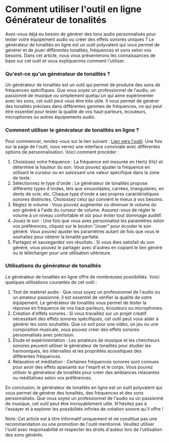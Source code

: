 Comment utiliser l'outil en ligne Générateur de tonalités
=========================================================

Avez-vous déjà eu besoin de générer des tons audio personnalisés pour tester votre équipement audio ou créer des effets sonores uniques ? Le générateur de tonalités en ligne est un outil polyvalent qui vous permet de générer et de jouer différentes tonalités, fréquences et sons selon vos besoins. Dans cet article, nous vous présenterons les connaissances de base sur cet outil et vous expliquerons comment l'utiliser.

### Qu'est-ce qu'un générateur de tonalités ?

Un générateur de tonalités est un outil qui permet de produire des sons de fréquences spécifiques. Que vous soyez un professionnel de l'audio, un passionné de musique ou simplement quelqu'un qui aime expérimenter avec les sons, cet outil peut vous être très utile. Il vous permet de générer des tonalités précises dans différentes gammes de fréquences, ce qui peut être essentiel pour tester la qualité de vos haut-parleurs, écouteurs, microphones ou autres équipements audio.

### Comment utiliser le générateur de tonalités en ligne ?

Pour commencer, rendez-vous sur le lien suivant : [Lien vers l'outil](https://www.onlinecalculatorsfree.com/fr/tools/tone-generator.html). Une fois sur la page de l'outil, vous verrez une interface conviviale avec différentes options de personnalisation. Voici comment procéder :

1. Choisissez votre fréquence : La fréquence est mesurée en Hertz (Hz) et détermine la hauteur du son. Vous pouvez ajuster la fréquence en utilisant le curseur ou en saisissant une valeur spécifique dans la zone de texte.
2. Sélectionnez le type d'onde : Le générateur de tonalités propose différents types d'ondes, tels que sinusoïdales, carrées, triangulaires, en dents de scie, etc. Chaque type d'onde a ses propres caractéristiques sonores distinctes. Choisissez celui qui convient le mieux à vos besoins.
3. Réglez le volume : Vous pouvez augmenter ou diminuer le volume du son généré à l'aide du curseur de volume. Assurez-vous de régler le volume à un niveau confortable et sûr pour éviter tout dommage auditif.
4. Jouez le son : Une fois que vous avez personnalisé les paramètres selon vos préférences, cliquez sur le bouton "Jouer" pour écouter le son généré. Vous pouvez ajuster les paramètres autant de fois que vous le souhaitez pour obtenir la tonalité parfaite.
5. Partagez et sauvegardez vos résultats : Si vous êtes satisfait du son généré, vous pouvez le partager avec d'autres en copiant le lien généré ou le télécharger pour une utilisation ultérieure.

### Utilisations du générateur de tonalités

Le générateur de tonalités en ligne offre de nombreuses possibilités. Voici quelques utilisations courantes de cet outil :

1. Test de matériel audio : Que vous soyez un professionnel de l'audio ou un amateur passionné, il est essentiel de vérifier la qualité de votre équipement. Le générateur de tonalités vous permet de tester la réponse en fréquence de vos haut-parleurs, écouteurs ou microphones.
2. Création d'effets sonores : Si vous travaillez sur un projet créatif nécessitant des effets sonores spécifiques, cet outil peut vous aider à générer les sons souhaités. Que ce soit pour une vidéo, un jeu ou une composition musicale, vous pouvez créer des effets sonores personnalisés avec précision.
3. Étude et expérimentation : Les amateurs de musique et les chercheurs sonores peuvent utiliser le générateur de tonalités pour étudier les harmoniques, les intervalles et les propriétés acoustiques des différentes fréquences.
4. Relaxation et méditation : Certaines fréquences sonores sont connues pour avoir des effets apaisants sur l'esprit et le corps. Vous pouvez utiliser le générateur de tonalités pour créer des ambiances relaxantes ou méditatives selon vos préférences.

En conclusion, le générateur de tonalités en ligne est un outil polyvalent qui vous permet de générer des tonalités, des fréquences et des sons personnalisés. Que vous soyez un professionnel de l'audio ou un passionné de musique, cet outil peut être incroyablement utile. N'hésitez pas à l'essayer et à explorer les possibilités infinies de création sonore qu'il offre !

Note: Cet article est à titre informatif uniquement et ne constitue pas une recommandation ou une promotion de l'outil mentionné. Veuillez utiliser l'outil avec responsabilité et respecter les droits d'auteur lors de l'utilisation des sons générés.